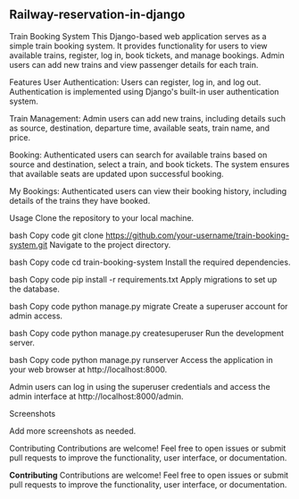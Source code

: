 ## Railway-reservation-in-django
Train Booking System
This Django-based web application serves as a simple train booking system. It provides functionality for users to view available trains, register, log in, book tickets, and manage bookings. Admin users can add new trains and view passenger details for each train.

Features
User Authentication: Users can register, log in, and log out. Authentication is implemented using Django's built-in user authentication system.

Train Management: Admin users can add new trains, including details such as source, destination, departure time, available seats, train name, and price.

Booking: Authenticated users can search for available trains based on source and destination, select a train, and book tickets. The system ensures that available seats are updated upon successful booking.

My Bookings: Authenticated users can view their booking history, including details of the trains they have booked.

Usage
Clone the repository to your local machine.

bash
Copy code
git clone https://github.com/your-username/train-booking-system.git
Navigate to the project directory.

bash
Copy code
cd train-booking-system
Install the required dependencies.

bash
Copy code
pip install -r requirements.txt
Apply migrations to set up the database.

bash
Copy code
python manage.py migrate
Create a superuser account for admin access.

bash
Copy code
python manage.py createsuperuser
Run the development server.

bash
Copy code
python manage.py runserver
Access the application in your web browser at http://localhost:8000.

Admin users can log in using the superuser credentials and access the admin interface at http://localhost:8000/admin.

Screenshots

Add more screenshots as needed.

Contributing
Contributions are welcome! Feel free to open issues or submit pull requests to improve the functionality, user interface, or documentation.


**Contributing**
Contributions are welcome! Feel free to open issues or submit pull requests to improve the functionality, user interface, or documentation.
